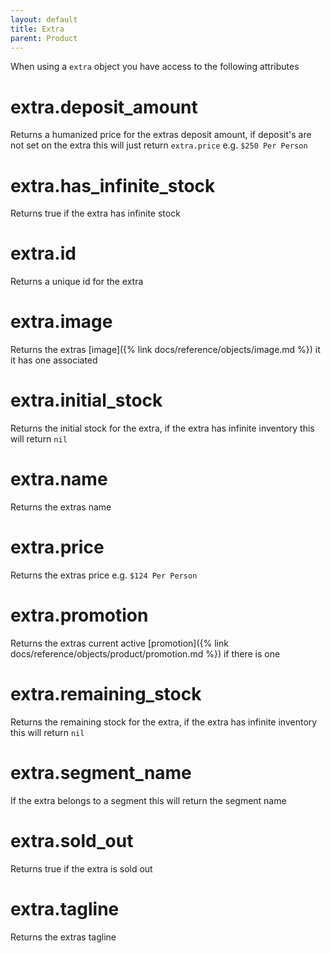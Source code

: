 ```yaml
---
layout: default
title: Extra
parent: Product
---
```


When using a `extra` object you have access to the following attributes

# extra.deposit_amount

Returns a humanized price for the extras deposit amount, if deposit's are not set on the extra this will just return `extra.price` e.g. `$250 Per Person`

# extra.has_infinite_stock

Returns true if the extra has infinite stock

# extra.id

Returns a unique id for the extra

# extra.image

Returns the extras [image]({% link docs/reference/objects/image.md %}) it it has one associated

# extra.initial_stock

Returns the initial stock for the extra, if the extra has infinite inventory this will return `nil`

# extra.name

Returns the extras name

# extra.price

Returns the extras price e.g. `$124 Per Person`

# extra.promotion

Returns the extras current active [promotion]({% link docs/reference/objects/product/promotion.md %}) if there is one

# extra.remaining_stock

Returns the remaining stock for the extra, if the extra has infinite inventory this will return `nil`

# extra.segment_name

If the extra belongs to a segment this will return the segment name

# extra.sold_out

Returns true if the extra is sold out

# extra.tagline

Returns the extras tagline